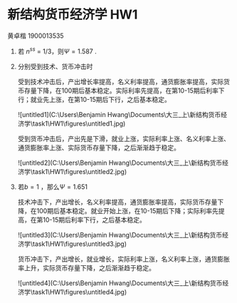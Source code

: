 # 新结构货币经济学 HW1

黄卓楷 1900013535

1. 若  $n^{ss}$ = 1/3，则$\Psi=1.587$ .

2. 分别受到技术、货币冲击时

    受到技术冲击后，产出增长率提高，名义利率提高，通货膨胀率提高，实际货币存量下降，在100期后基本稳定。实际利率先提高，在第10-15期后利率下行；就业先上涨，在第10-15期后下行，之后基本稳定。

   ![untitled1](C:\Users\Benjamin Hwang\Documents\大三_上\新结构货币经济学\task1\HW1\figures\untitled1.jpg)
   
   受到货币冲击后，产出先是下滑，就业上涨，实际利率上涨、名义利率上涨、通货膨胀率上涨、实际货币存量下降，之后渐渐趋于稳定。
   
   ![untitled2](C:\Users\Benjamin Hwang\Documents\大三_上\新结构货币经济学\task1\HW1\figures\untitled2.jpg)



3. 若$b=1$ ，那么$\Psi=1.651$

   技术冲击下，产出增长，名义利率提高，通货膨胀率提高，实际货币存量下降，在100期后基本稳定。就业开始上涨，在10-15期后下降；实际利率先提高，在第10-15期后利率下行，之后基本稳定。

   ![untitled3](C:\Users\Benjamin Hwang\Documents\大三_上\新结构货币经济学\task1\HW1\figures\untitled3.jpg)

   货币冲击下，产出增长，就业增长，实际利率上涨，名义利率上涨，通货膨胀率上升，实际货币存量下降，之后渐渐趋于稳定。
   
   ![untitled4](C:\Users\Benjamin Hwang\Documents\大三_上\新结构货币经济学\task1\HW1\figures\untitled4.jpg)
